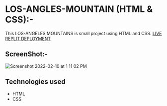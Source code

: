 # LOS-ANGLES-MOUNTAIN (HTML & CSS):-

This LOS-ANGELES MOUNTAINS is small project using HTML and CSS. [LIVE REPLIT DEPLOYMENT](https://los-mountain-webpage-html-css.jstackshubham.repl.co/)

## ScreenShot:-
![Screenshot 2022-02-10 at 1 11 02 PM](https://user-images.githubusercontent.com/97092725/153361593-df748fed-887c-47fe-bffa-0128897bff32.png)

## Technologies used
* HTML
* CSS
